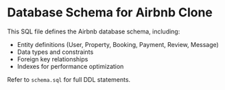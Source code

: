 # Database Schema for Airbnb Clone

This SQL file defines the Airbnb database schema, including:

- Entity definitions (User, Property, Booking, Payment, Review, Message)
- Data types and constraints
- Foreign key relationships
- Indexes for performance optimization

Refer to `schema.sql` for full DDL statements.
